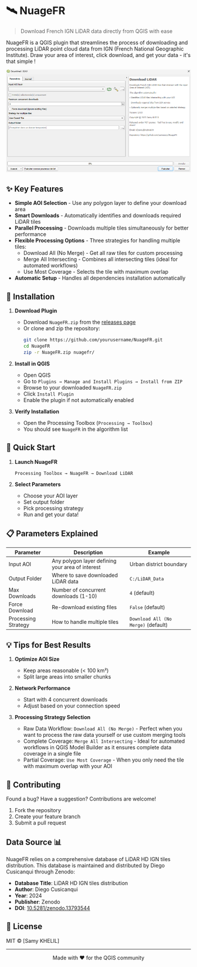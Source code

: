 # 🛰️ NuageFR

> Download French IGN LiDAR data directly from QGIS with ease

NuageFR is a QGIS plugin that streamlines the process of downloading and processing LiDAR point cloud data from IGN (French National Geographic Institute). Draw your area of interest, click download, and get your data - it's that simple !

![Plugin Interface](/interface.png)

## ✨ Key Features

- **Simple AOI Selection** - Use any polygon layer to define your download area
- **Smart Downloads** - Automatically identifies and downloads required LiDAR tiles
- **Parallel Processing** - Downloads multiple tiles simultaneously for better performance
- **Flexible Processing Options** - Three strategies for handling multiple tiles:
  - Download All (No Merge) - Get all raw tiles for custom processing
  - Merge All Intersecting - Combines all intersecting tiles (ideal for automated workflows)
  - Use Most Coverage - Selects the tile with maximum overlap
- **Automatic Setup** - Handles all dependencies installation automatically

## 🚀 Installation

1. **Download Plugin**
   - Download `NuageFR.zip` from the [releases page](https://github.com/sameeeyy/NuageFR/releases)
   - Or clone and zip the repository:
     ```bash
     git clone https://github.com/yourusername/NuageFR.git
     cd NuageFR
     zip -r NuageFR.zip nuagefr/
     ```

2. **Install in QGIS**
   - Open QGIS
   - Go to `Plugins → Manage and Install Plugins → Install from ZIP`
   - Browse to your downloaded `NuageFR.zip`
   - Click `Install Plugin`
   - Enable the plugin if not automatically enabled

3. **Verify Installation**
   - Open the Processing Toolbox (`Processing → Toolbox`)
   - You should see `NuageFR` in the algorithm list

## 🚀 Quick Start

1. **Launch NuageFR**
   ```
   Processing Toolbox → NuageFR → Download LiDAR
   ```

2. **Select Parameters**
   - Choose your AOI layer
   - Set output folder
   - Pick processing strategy
   - Run and get your data!

## 📋 Parameters Explained

Parameter | Description | Example
----------|-------------|--------
Input AOI | Any polygon layer defining your area of interest | Urban district boundary
Output Folder | Where to save downloaded LiDAR data | `C:/LiDAR_Data`
Max Downloads | Number of concurrent downloads (1-10) | `4` (default)
Force Download | Re-download existing files | `False` (default)
Processing Strategy | How to handle multiple tiles | `Download All (No Merge)` (default)

## 💡 Tips for Best Results

1. **Optimize AOI Size**
   - Keep areas reasonable (< 100 km²)
   - Split large areas into smaller chunks

2. **Network Performance**
   - Start with 4 concurrent downloads
   - Adjust based on your connection speed

3. **Processing Strategy Selection**
   - Raw Data Workflow: `Download All (No Merge)` - Perfect when you want to process the raw data yourself or use custom merging tools
   - Complete Coverage: `Merge All Intersecting` - Ideal for automated workflows in QGIS Model Builder as it ensures complete data coverage in a single file
   - Partial Coverage: `Use Most Coverage` - When you only need the tile with maximum overlap with your AOI

## 🤝 Contributing

Found a bug? Have a suggestion? Contributions are welcome!

1. Fork the repository
2. Create your feature branch
3. Submit a pull request

## Data Source 📊

NuageFR relies on a comprehensive database of LiDAR HD IGN tiles distribution. This database is maintained and distributed by Diego Cusicanqui through Zenodo:

* **Database Title**: LiDAR HD IGN tiles distribution
* **Author**: Diego Cusicanqui
* **Year**: 2024
* **Publisher**: Zenodo
* **DOI**: [10.5281/zenodo.13793544](https://doi.org/10.5281/zenodo.13793544)

## 📝 License

MIT © [Samy KHELIL]

---
<p align="center">
Made with ❤️ for the QGIS community
</p>
